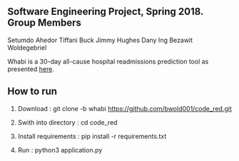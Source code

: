 Software Engineering Project, Spring 2018.
Group Members
-------------
Setumdo Ahedor
Tiffani Buck
Jimmy Hughes
Dany Ing
Bezawit Woldegebriel


Whabi is a 30-day all-cause hospital readmissions prediction tool as presented <a href="https://github.com/bayesimpact/readmission-risk">here</a>. 

How to run
----------

1. Download : git clone -b whabi https://github.com/bwold001/code_red.git

2. Swith into directory : cd code_red

3. Install  requirements : pip install -r requirements.txt

4. Run : python3 application.py
